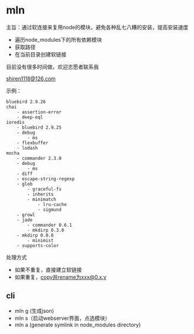 # mln

主旨：通过软连接来复用node的模块，避免各种乱七八糟的安装，提高安装速度

- 遍历node_modules下的所有依赖模块
- 获取路径
- 在当前目录创建软链接

目前没有很多时间做，欢迎志愿者联系我

shiren1118@126.com 


示例：


```
bluebird 2.9.26
chai
    - assertion-error
    - deep-eql
ioredis
    - bluebird 2.9.25
    - debug
        - ms
    - flexbuffer
    - lodash
mocha
    - commander 2.3.0
    - debug
        - ms
    - diff
    - escape-string-regexp
    - glob
        - graceful-fs
        - inherits
        - minimatch
            - lru-cache
            - sigmund
    - growl
    - jade
        - commander 0.6.1
        - mkdirp 0.3.0
    - mkdirp 0.0.8
        - minimist
    - supports-color
```

处理方式

- 如果不重复，直接建立软链接
- 如果重复，copy并rename为xxx@0.x.y


## cli


- mln g (生成json)
- mln s（启动webserver界面，点选模块）
- mln a (generate symlink in node_modules directory)

